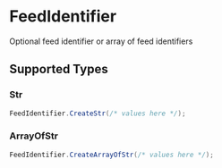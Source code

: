 # FeedIdentifier

Optional feed identifier or array of feed identifiers


## Supported Types

### Str

```csharp
FeedIdentifier.CreateStr(/* values here */);
```

### ArrayOfStr

```csharp
FeedIdentifier.CreateArrayOfStr(/* values here */);
```
